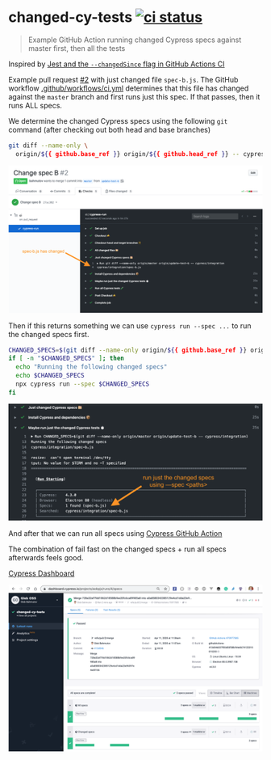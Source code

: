 # changed-cy-tests [![ci status][ci image]][ci url]
> Example GitHub Action running changed Cypress specs against master first, then all the tests

Inspired by [Jest and the `--changedSince` flag in GitHub Actions CI](https://dev.to/bnb/jest-and-the-changedsince-flag-in-github-actions-ci-468i)

Example pull request [#2](https://github.com/bahmutov/changed-cy-tests/pull/2) with just changed file `spec-b.js`. The GitHub workflow [.github/workflows/ci.yml](.github/workflows/ci.yml) determines that this file has changed against the `master` branch and first runs just this spec. If that passes, then it runs ALL specs.

We determine the changed Cypress specs using the following `git` command (after checking out both head and base branches)

```sh
git diff --name-only \
  origin/${{ github.base_ref }} origin/${{ github.head_ref }} -- cypress/integration
```
![Changed Cypress specs](images/changed-specs.png)

Then if this returns something we can use `cypress run --spec ...` to run the changed specs first.

```sh
CHANGED_SPECS=$(git diff --name-only origin/${{ github.base_ref }} origin/${{ github.head_ref }} -- cypress/integration)
if [ -n "$CHANGED_SPECS" ]; then
  echo "Running the following changed specs"
  echo $CHANGED_SPECS
  npx cypress run --spec $CHANGED_SPECS
fi
```

![Running changed specs](images/run-changed-specs.png)

And after that we can run all specs using [Cypress GitHub Action](https://github.com/cypress-io/github-action)

The combination of fail fast on the changed specs + run all specs afterwards feels good.

[Cypress Dashboard](https://dashboard.cypress.io/projects/aobpjx/runs/)

![Cypress dashboard run](images/run.png)

[ci image]: https://github.com/bahmutov/changed-cy-tests/workflows/main/badge.svg?branch=master
[ci url]: https://github.com/bahmutov/changed-cy-tests/actions
